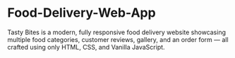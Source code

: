 # Food-Delivery-Web-App
Tasty Bites is a modern, fully responsive food delivery website showcasing multiple food categories, customer reviews, gallery, and an order form — all crafted using only HTML, CSS, and Vanilla JavaScript.
